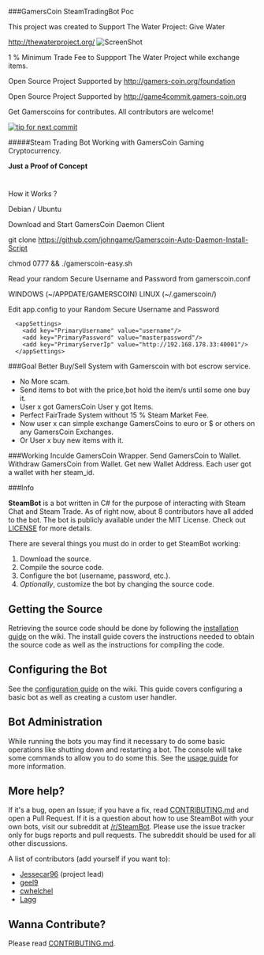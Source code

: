 ###GamersCoin SteamTradingBot Poc

This project was created to Support The Water Project: Give Water

http://thewaterproject.org/
![ScreenShot](http://thewaterproject.org/images/logo-tab.png)

1 % Minimum Trade Fee to Suppport The Water Project while exchange items.

Open Source Project Supported by http://gamers-coin.org/foundation

Open Source Project Supported by http://game4commit.gamers-coin.org

Get Gamerscoins for contributes.
All contributors are welcome!

[![tip for next commit](http://game4commit.gamers-coin.org/projects/6.svg)](http://game4commit.gamers-coin.org/projects/6)


#####Steam Trading Bot Working with GamersCoin Gaming Cryptocurrency.

**Just a Proof of Concept**
#
#
How it Works ?

Debian / Ubuntu

Download and Start GamersCoin Daemon Client

git clone https://github.com/johngame/Gamerscoin-Auto-Daemon-Install-Script

chmod 0777 && ./gamerscoin-easy.sh

Read your random Secure Username and Password from gamerscoin.conf  

WINDOWS (~/APPDATE/GAMERSCOIN) LINUX (~/.gamerscoin/)

Edit app.config to your Random Secure Username and Password
```
  <appSettings>
    <add key="PrimaryUsername" value="username"/>
    <add key="PrimaryPassword" value="masterpassword"/>
    <add key="PrimaryServerIp" value="http://192.168.178.33:40001"/>
  </appSettings>
```

###Goal
Better Buy/Sell System with Gamerscoin with bot escrow service.

-	No More scam.<br>
-	Send items to bot with the price,bot hold the item/s until some one buy it.<br>
-	User x got GamersCoin User y got Items.<br>
-	Perfect FairTrade System without 15 % Steam Market Fee.<br>
-	Now user x can simple exchange GamersCoins to euro or $ or others on any GamersCoin Exchanges.<br>
-	Or User x buy new items with it.<br>

###Working
Inculde GamersCoin Wrapper.
Send GamersCoin to Wallet.
Withdraw GamersCoin from Wallet.
Get new Wallet Address.
Each user got a wallet with her steam_id.

###Info

**SteamBot** is a bot written in C# for the purpose of interacting with Steam Chat and Steam Trade.  As of right now, about 8 contributors have all added to the bot.  The bot is publicly available under the MIT License. Check out [LICENSE] for more details.

There are several things you must do in order to get SteamBot working:

1. Download the source.
2. Compile the source code.
3. Configure the bot (username, password, etc.).
4. *Optionally*, customize the bot by changing the source code.

## Getting the Source

Retrieving the source code should be done by following the [installation guide] on the wiki. The install guide covers the instructions needed to obtain the source code as well as the instructions for compiling the code.

## Configuring the Bot

See the [configuration guide] on the wiki. This guide covers configuring a basic bot as well as creating a custom user handler.

## Bot Administration

While running the bots you may find it necessary to do some basic operations like shutting down and restarting a bot. The console will take some commands to allow you to do some this. See the [usage guide] for more information.

## More help?
If it's a bug, open an Issue; if you have a fix, read [CONTRIBUTING.md] and open a Pull Request.  If it is a question about how to use SteamBot with your own bots, visit our subreddit at [/r/SteamBot](http://www.reddit.com/r/SteamBot). Please use the issue tracker only for bugs reports and pull requests. The subreddit should be used for all other  discussions.


A list of contributors (add yourself if you want to):

- [Jessecar96](http://steamcommunity.com/id/jessecar) (project lead)
- [geel9](http://steamcommunity.com/id/geel9)
- [cwhelchel](http://steamcommunity.com/id/cmw69krinkle)
- [Lagg](http://lagg.me)

## Wanna Contribute?
Please read [CONTRIBUTING.md].


   [installation guide]: https://github.com/Jessecar96/SteamBot/wiki/Installation-Guide
   [CONTRIBUTING.md]: https://github.com/Jessecar96/SteamBot/blob/master/CONTRIBUTING.md
   [LICENSE]: https://github.com/Jessecar96/SteamBot/blob/master/LICENSE
   [configuration guide]: https://github.com/Jessecar96/SteamBot/wiki/Configuration-Guide
   [usage guide]: https://github.com/Jessecar96/SteamBot/wiki/Usage-Guide
